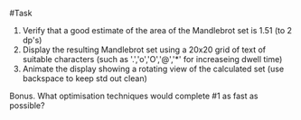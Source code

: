 #Task

1. Verify that a good estimate of the area of the Mandlebrot set is 1.51 (to 2 dp's)
2. Display the resulting Mandlebrot set using a 20x20 grid of text of suitable characters (such as '.','o','O','@','*' for increaseing dwell time)
3. Animate the display showing a rotating view of the calculated set (use backspace to keep std out clean)

Bonus. What optimisation techniques would complete #1 as fast as possible?
